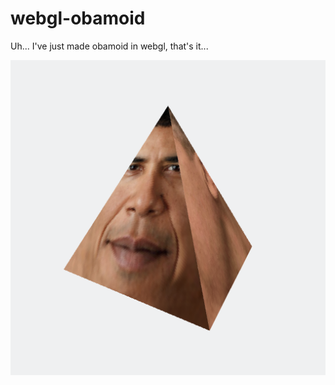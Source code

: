 # webgl-obamoid
Uh... I've just made obamoid in webgl, that's it...

[![obamoid](screenshots/obamoid.png)](https://mrbober.github.io/webgl-obamoid/)

